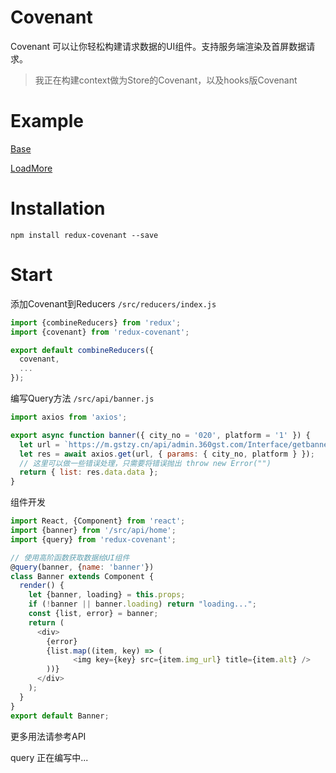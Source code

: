 # Covenant
Covenant 可以让你轻松构建请求数据的UI组件。支持服务端渲染及首屏数据请求。

> 我正在构建context做为Store的Covenant，以及hooks版Covenant

# Example
[Base](https://codesandbox.io/s/vjp3xzv27)

[LoadMore](https://codesandbox.io/s/7zn7m37911)


# Installation
```
npm install redux-covenant --save
```
# Start

添加Covenant到Reducers `/src/reducers/index.js`
```javascript
import {combineReducers} from 'redux';
import {covenant} from 'redux-covenant';

export default combineReducers({
  covenant,
  ...
});

```


编写Query方法 `/src/api/banner.js`
```javascript
import axios from 'axios';

export async function banner({ city_no = '020', platform = '1' }) {
  let url = `https://m.gstzy.cn/api/admin.360gst.com/Interface/getbanner`;
  let res = await axios.get(url, { params: { city_no, platform } });
  // 这里可以做一些错误处理，只需要将错误抛出 throw new Error("")
  return { list: res.data.data };
}
```


组件开发
```javascript
import React, {Component} from 'react';
import {banner} from '/src/api/home';
import {query} from 'redux-covenant';

// 使用高阶函数获取数据给UI组件
@query(banner, {name: 'banner'})
class Banner extends Component {
  render() {
    let {banner, loading} = this.props;
    if (!banner || banner.loading) return "loading...";
    const {list, error} = banner;
    return (
      <div>
        {error}
        {list.map((item, key) => (
              <img key={key} src={item.img_url} title={item.alt} />
        ))}
      </div>
    );
  }
}
export default Banner;
```
更多用法请参考API

query
正在编写中...

